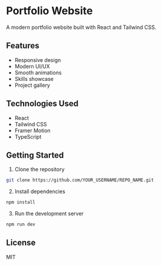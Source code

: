 # Portfolio Website

A modern portfolio website built with React and Tailwind CSS.

## Features
- Responsive design
- Modern UI/UX
- Smooth animations
- Skills showcase
- Project gallery

## Technologies Used
- React
- Tailwind CSS
- Framer Motion
- TypeScript

## Getting Started
1. Clone the repository
```bash
git clone https://github.com/YOUR_USERNAME/REPO_NAME.git
```

2. Install dependencies
```bash
npm install
```

3. Run the development server
```bash
npm run dev
```

## License
MIT
